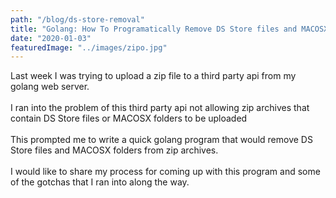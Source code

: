 ```yaml
---
path: "/blog/ds-store-removal"
title: "Golang: How To Programatically Remove DS Store files and MACOSX folders From Zip Archives"
date: "2020-01-03"
featuredImage: "../images/zipo.jpg"
---
```


Last week I was trying to upload a zip file to a third party api from my golang web server.
<br></br>
I ran into the problem of this third party api not allowing zip archives that contain DS Store files or MACOSX folders to be uploaded
<br></br>
This prompted me to write a quick golang program that would remove DS Store files and MACOSX folders from zip archives.
<br></br>
I would like to share my process for coming up with this program and some of the gotchas that I ran into along the way.
